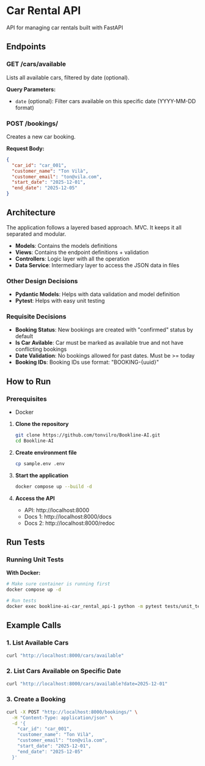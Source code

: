 # Car Rental API

API for managing car rentals built with FastAPI

## Endpoints

### GET /cars/available
Lists all available cars, filtered by date (optional).

**Query Parameters:**
- `date` (optional): Filter cars available on this specific date (YYYY-MM-DD format)

### POST /bookings/
Creates a new car booking.

**Request Body:**
```json
{
  "car_id": "car_001",
  "customer_name": "Ton Vilà",
  "customer_email": "ton@vila.com",
  "start_date": "2025-12-01",
  "end_date": "2025-12-05"
}
```

## Architecture

The application follows a layered based approach. MVC. It keeps it all separated and modular.

- **Models**: Contains the  models definitions
- **Views**: Contains the endpoint definitions + validation 
- **Controllers**: Logic layer with all the operation
- **Data Service**: Intermediary layer to access the JSON data in files

### Other Design Decisions
- **Pydantic Models**: Helps with data validation and model definition
- **Pytest**: Helps with easy unit testing

### Requisite Decisions
- **Booking Status**: New bookings are created with "confirmed" status by default
- **Is Car Avilable**: Car must be marked as available true and not have conflicting bookings
- **Date Validation**: No bookings allowed for past dates. Must be >= today
- **Booking IDs**: Booking IDs use format: "BOOKING-{uuid}"

## How to Run

### Prerequisites
- Docker

1. **Clone the repository**
   ```bash
   git clone https://github.com/tonvilro/Bookline-AI.git
   cd Bookline-AI
   ```

2. **Create environment file**
   ```bash
   cp sample.env .env
   ```

3. **Start the application**
   ```bash
   docker compose up --build -d
   ```

3. **Access the API**
   - API: http://localhost:8000
   - Docs 1: http://localhost:8000/docs
   - Docs 2: http://localhost:8000/redoc


## Run Tests

### Running Unit Tests

**With Docker:**
```bash
# Make sure container is running first
docker compose up -d

# Run tests
docker exec bookline-ai-car_rental_api-1 python -m pytest tests/unit_tests.py -v
```

## Example Calls

### 1. List Available Cars
```bash
curl "http://localhost:8000/cars/available"
```

### 2. List Cars Available on Specific Date
```bash
curl "http://localhost:8000/cars/available?date=2025-12-01"
```

### 3. Create a Booking
```bash
curl -X POST "http://localhost:8000/bookings/" \
  -H "Content-Type: application/json" \
  -d '{
    "car_id": "car_001",
    "customer_name": "Ton Vilà", 
    "customer_email": "ton@vila.com",
    "start_date": "2025-12-01",
    "end_date": "2025-12-05"
  }'
```
